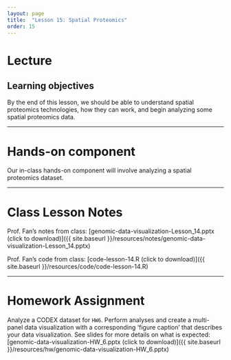 ```yaml
---
layout: page
title:  "Lesson 15: Spatial Proteomics"
order: 15
---
```


# Lecture

## Learning objectives

By the end of this lesson, we should be able to understand spatial proteomics technologies, how they can work, and begin analyzing some spatial proteomics data. 

---

# Hands-on component

Our in-class hands-on component will involve analyzing a spatial proteomics dataset.

---

# Class Lesson Notes

Prof. Fan’s notes from class: [genomic-data-visualization-Lesson_14.pptx (click to download)]({{ site.baseurl }}/resources/notes/genomic-data-visualization-Lesson_14.pptx)

Prof. Fan’s code from class: [code-lesson-14.R (click to download)]({{ site.baseurl }}/resources/code/code-lesson-14.R) 

---

# Homework Assignment

Analyze a CODEX dataset for `HW6`. Perform analyses and create a multi-panel data visualization with a corresponding ‘figure caption’ that describes your data visualization. See slides for more details on what is expected: [genomic-data-visualization-HW_6.pptx (click to download)]({{ site.baseurl }}/resources/hw/genomic-data-visualization-HW_6.pptx)
